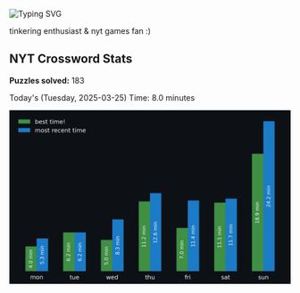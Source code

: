 ![Typing SVG](https://readme-typing-svg.demolab.com?font=Fira+Code&size=16&pause=700&color=FFFFFF&width=435&lines=hi+i'm+aimee!;nice+to+see+you+here!)

tinkering enthusiast & nyt games fan :)
<!-- START NYT-STATS -->
## NYT Crossword Stats
**Puzzles solved:** 183

Today's (Tuesday, 2025-03-25) Time: 8.0 minutes


![Solve Times](./nyt_stats_graph.png)
<!-- END NYT-STATS -->
